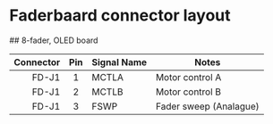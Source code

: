 # Faderbaard connector layout

## 8-fader, OLED board

| Connector | Pin | Signal Name | Notes |
| --------: | :---: | --------- | ----- |
| FD-J1     | 1     | MCTLA     | Motor control A |
| FD-J1     | 2     | MCTLB     | Motor control B |
| FD-J1     | 3     | FSWP      | Fader sweep (Analague) |

